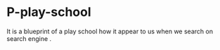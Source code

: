 # P-play-school
It is a blueprint of a play school how it appear to us when we search on search engine .
